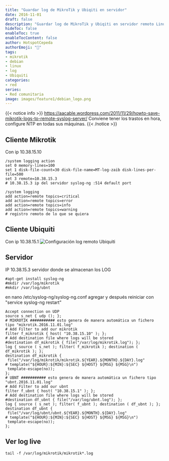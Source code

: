 ```yaml
---
title: "Guardar log de MikroTik y Ubiqiti en servidor"
date: 2016-11-01
draft: false
description: "Guardar log de MikroTik y Ubiqiti en servidor remoto Linux Debian"
hideToc: false
enableToc: true
enableTocContent: false
author: HotspotCepeda 
authorEmoji: "🗻"
tags:
- mikrotik
- debian
- linux
- log
- Ubiquiti
categories:
- red
series:
- Red comunitaria
image: images/feature1/debian_logo.png
---
```

{{< notice info >}}
https://aacable.wordpress.com/2011/11/29/howto-save-mikrotik-logs-to-remote-syslog-server/
Conviene tener los trastos en hora, configure NTP en todas sus máquinas.
{{< /notice >}}
## Cliente Mikrotik
Con ip 10.38.15.10
```
/system logging action
set 0 memory-lines=100
set 1 disk-file-count=30 disk-file-name=MT-log-zaib disk-lines-per-file=500
set 3 remote=10.38.15.3
# 10.38.15.3 ip del servidor syslog-ng :514 default port

/system logging
add action=remote topics=critical
add action=remote topics=error
add action=remote topics=info
add action=remote topics=warning
# registro remoto de lo que se quiera
```
## Cliente Ubiquiti
Con ip 10.38.15.1
![Configuración log remoto Ubiquiti](/images/post/syslog_UBNT.png)

## Servidor 
IP 10.38.15.3 servidor donde se almacenan los LOG
```
#apt-get install syslog-ng
#mkdir /var/log/mikrotik
#mkdir /var/log/ubnt
```
en nano /etc/syslog-ng/syslog-ng.conf agregar y después reiniciar con "service syslog-ng restart"
```
Accept connection on UDP
source s_net { udp (); };
# MIKROTIK ########### esto genera de manera automática un fichero tipo "mikrotik.2016.11.01.log"
# Add Filter to add our mikrotik
filter f_mikrotik { host( "10.38.15.10" ); };
# Add destination file where logs will be stored
#destination df_mikrotik { file("/var/log/mikrotik.log"); };
log { source ( s_net ); filter( f_mikrotik ); destination ( df_mikrotik ); };
destination df_mikrotik {
 file("/var/log/mikrotik/mikrotik.${YEAR}.${MONTH}.${DAY}.log"
# template("${HOUR}:${MIN}:${SEC} ${HOST} ${MSG} ${MSG}\n")
 template-escape(no));
};
# UBNT ########### esto genera de manera automática un fichero tipo "ubnt.2016.11.01.log"
# Add Filter to add our ubnt
filter f_ubnt { host( "10.38.15.1" ); };
# Add destination file where logs will be stored
#destination df_ubnt { file("/var/log/ubnt.log"); };
log { source ( s_net ); filter( f_ubnt ); destination ( df_ubnt ); };
destination df_ubnt {
 file("/var/log/ubnt/ubnt.${YEAR}.${MONTH}.${DAY}.log"
# template("${HOUR}:${MIN}:${SEC} ${HOST} ${MSG} ${MSG}\n")
 template-escape(no));
};
```
## Ver log live
```
tail -f /var/log/mikrotik/mikrotik*.log
```